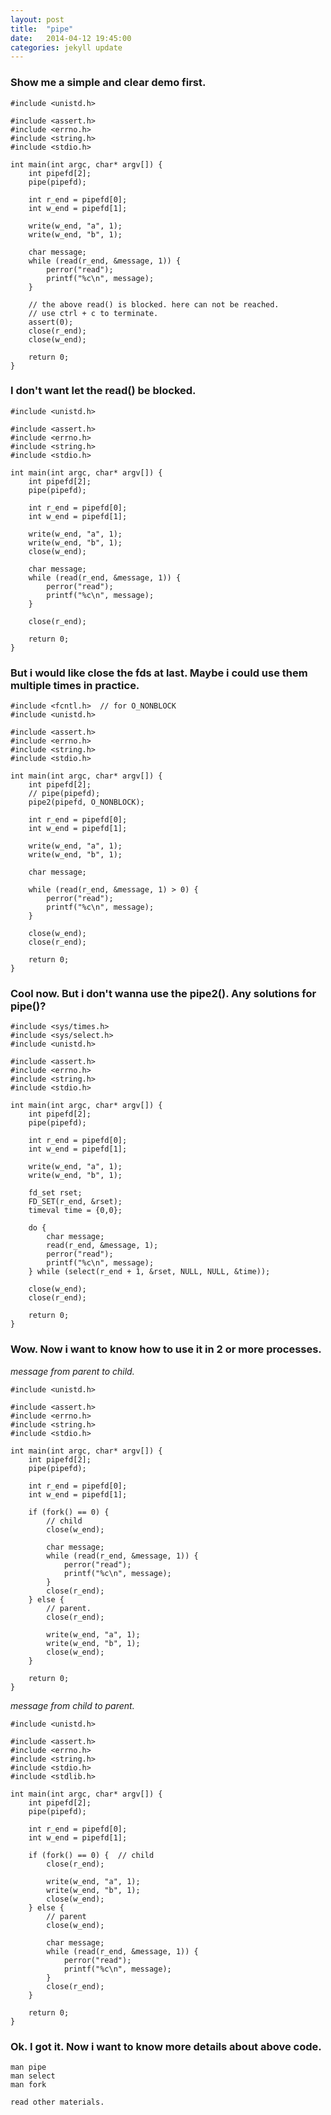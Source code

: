 ```yaml
---
layout: post
title:  "pipe"
date:   2014-04-12 19:45:00
categories: jekyll update
---
```


### Show me a simple and clear demo first.

    #include <unistd.h>

    #include <assert.h>
    #include <errno.h>
    #include <string.h>
    #include <stdio.h>

    int main(int argc, char* argv[]) {
        int pipefd[2];
        pipe(pipefd);

        int r_end = pipefd[0];
        int w_end = pipefd[1];

        write(w_end, "a", 1); 
        write(w_end, "b", 1); 

        char message;
        while (read(r_end, &message, 1)) {
            perror("read");
            printf("%c\n", message);
        }   

        // the above read() is blocked. here can not be reached.
        // use ctrl + c to terminate.
        assert(0);
        close(r_end);
        close(w_end);

        return 0;
    }


### I don't want let the read() be blocked.

    #include <unistd.h>

    #include <assert.h>
    #include <errno.h>
    #include <string.h>
    #include <stdio.h>

    int main(int argc, char* argv[]) {
        int pipefd[2];
        pipe(pipefd);

        int r_end = pipefd[0];
        int w_end = pipefd[1];

        write(w_end, "a", 1); 
        write(w_end, "b", 1); 
        close(w_end);

        char message;
        while (read(r_end, &message, 1)) {
            perror("read");
            printf("%c\n", message);
        }   

        close(r_end);

        return 0;
    }


### But i would like close the fds at last. Maybe i could use them multiple times in practice.

    #include <fcntl.h>  // for O_NONBLOCK
    #include <unistd.h>

    #include <assert.h>
    #include <errno.h>
    #include <string.h>
    #include <stdio.h>

    int main(int argc, char* argv[]) {
        int pipefd[2];
        // pipe(pipefd);
        pipe2(pipefd, O_NONBLOCK);

        int r_end = pipefd[0];
        int w_end = pipefd[1];

        write(w_end, "a", 1);
        write(w_end, "b", 1);

        char message;

        while (read(r_end, &message, 1) > 0) {
            perror("read");
            printf("%c\n", message);
        }

        close(w_end);
        close(r_end);

        return 0;
    }

### Cool now. But i don't wanna use the pipe2(). Any solutions for pipe()?

    #include <sys/times.h>
    #include <sys/select.h>
    #include <unistd.h>

    #include <assert.h>
    #include <errno.h>
    #include <string.h>
    #include <stdio.h>

    int main(int argc, char* argv[]) {
        int pipefd[2];
        pipe(pipefd);

        int r_end = pipefd[0];
        int w_end = pipefd[1];

        write(w_end, "a", 1); 
        write(w_end, "b", 1); 

        fd_set rset;
        FD_SET(r_end, &rset);
        timeval time = {0,0};

        do {
            char message;
            read(r_end, &message, 1); 
            perror("read");
            printf("%c\n", message);
        } while (select(r_end + 1, &rset, NULL, NULL, &time));

        close(w_end);
        close(r_end);

        return 0;
    }

### Wow. Now i want to know how to use it in 2 or more processes.

*message from parent to child.*


    #include <unistd.h>

    #include <assert.h>
    #include <errno.h>
    #include <string.h>
    #include <stdio.h>

    int main(int argc, char* argv[]) {
        int pipefd[2];
        pipe(pipefd);

        int r_end = pipefd[0];
        int w_end = pipefd[1];

        if (fork() == 0) {   
            // child
            close(w_end);

            char message;
            while (read(r_end, &message, 1)) {
                perror("read");
                printf("%c\n", message);
            }   
            close(r_end);
        } else {
            // parent.
            close(r_end);

            write(w_end, "a", 1); 
            write(w_end, "b", 1); 
            close(w_end);
        }   

        return 0;
    }


*message from child to parent.*


    #include <unistd.h>

    #include <assert.h>
    #include <errno.h>
    #include <string.h>
    #include <stdio.h>
    #include <stdlib.h>

    int main(int argc, char* argv[]) {
        int pipefd[2];
        pipe(pipefd);
        
        int r_end = pipefd[0];
        int w_end = pipefd[1];
        
        if (fork() == 0) {  // child
            close(r_end);

            write(w_end, "a", 1);
            write(w_end, "b", 1);
            close(w_end);
        } else {
            // parent
            close(w_end);
        
            char message;
            while (read(r_end, &message, 1)) {
                perror("read");
                printf("%c\n", message);
            }
            close(r_end);
        }   

        return 0;
    }

### Ok. I got it. Now i want to know more details about above code.

    man pipe
    man select
    man fork

    read other materials.

